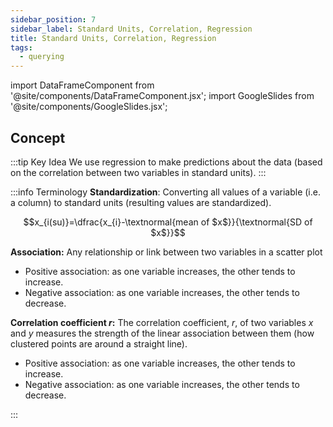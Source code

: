 ```yaml
---
sidebar_position: 7
sidebar_label: Standard Units, Correlation, Regression
title: Standard Units, Correlation, Regression
tags: 
  - querying
---
```


import DataFrameComponent from '@site/components/DataFrameComponent.jsx';
import GoogleSlides from '@site/components/GoogleSlides.jsx';

## Concept

:::tip Key Idea
We use regression to make predictions about the data (based on the correlation between two variables in standard units).
:::

:::info Terminology
**Standardization**: Converting all values of a variable (i.e. a column) to standard units (resulting values are standardized).

$$x_{i(su)}=\dfrac{x_{i}-\textnormal{mean of $x$}}{\textnormal{SD of $x$}}$$

**Association:** Any relationship or link between two variables in a scatter plot
- Positive association: as one variable increases, the other tends to increase.
- Negative association: as one variable increases, the other tends to decrease.

**Correlation coefficient $r$:** The correlation coefficient, $r$, of two variables $x$ and $y$ measures the strength of the linear association between them (how clustered points are around a straight line).
- Positive association: as one variable increases, the other tends to increase.
- Negative association: as one variable increases, the other tends to decrease.

:::